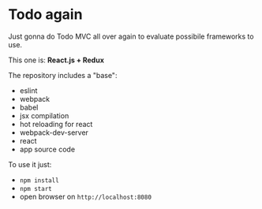 Todo again
==========

Just gonna do Todo MVC all over again to evaluate possibile frameworks to use.

This one is: **React.js + Redux**

The repository includes a "base":
  * eslint
  * webpack
  * babel
  * jsx compilation
  * hot reloading for react
  * webpack-dev-server
  * react
  * app source code


To use it just:
  * `npm install`
  * `npm start`
  * open browser on `http://localhost:8080`
